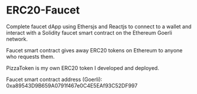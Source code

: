 # ERC20-Faucet

Complete faucet dApp using Ethersjs and Reactjs to connect to a wallet and interact with a Solidity faucet smart contract on the Ethereum Goerli network.

Faucet smart contract gives away ERC20 tokens on Ethereum to anyone who requests them.

PizzaToken is my own ERC20 token I developed and deployed.


Faucet smart contract address (Goerli): 0xa89543D9B659A0791f467e0C4E5EAf93C52DF997
